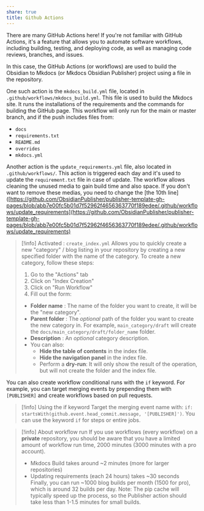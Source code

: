 ```yaml
---
share: true
title: Github Actions
---
```


There are many GitHub Actions here! If you're not familiar with GitHub Actions, it's a feature that allows you to automate software workflows, including building, testing, and deploying code, as well as managing code reviews, branches, and issues.

In this case, the GitHub Actions (or workflows) are used to build the Obsidian to Mkdocs (or Mkdocs Obsidian Publisher) project using a file in the repository.

One such action is the `mkdocs_build.yml` file, located in `.github/workflows/mkdocs_build.yml`. This file is used to build the Mkdocs site. It runs the installations of the requirements and the commands for building the GitHub page. This workflow will only run for the main or master branch, and if the push includes files from:

- `docs`
- `requirements.txt`
- `README.md`
- `overrides`
- `mkdocs.yml`

Another action is the `update_requirements.yml` file, also located in `.github/workflows/`.
This action is triggered each day and it's used to update the `requirement.txt` file in case of update. The workflow allows cleaning the unused media to gain build time and also space. If you don't want to remove these medias, you need to change the [the 10th line]([https://github.com/ObsidianPublisher/publisher-template-gh-pages/blob/abb7e00fc5b01d7f52962f4656363770f189edee/.github/workflows/update_requirements](https://github.com/ObsidianPublisher/publisher-template-gh-pages/blob/abb7e00fc5b01d7f52962f4656363770f189edee/.github/workflows/update_requirements)

> [!info] Activated : `create_index.yml` Allows you to quickly create a new "category" / blog listing in your repository by creating a new specified folder with the name of the category. To create a new category, follow these steps:
>
> 1. Go to the "Actions" tab
> 2. Click on "Index Creation"
> 3. Click on "Run Workflow"
> 4. Fill out the form:
>
> - **Folder name** : The name of the folder you want to create, it will be the "new category".
> - **Parent folder** : The _optional_ path of the folder you want to create the new category in. For example, `main_category/draft` will create the `docs/main_category/draft/folder_name` folder.
> - **Description** : An _optional_ category description.
> - You can also:
>     - **Hide the table of contents** in the index file.
>     - **Hide the navigation panel** in the index file.
>     - Perform a **dry-run**: It will only show the result of the operation, but will not create the folder and the index file.

You can also create workflow conditional runs with the `if` keyword. For example, you can target merging events by prepending them with `[PUBLISHER]` and create workflows based on pull requests.

> [!info] Using the if keyword Target the merging event name with: `if: startsWith(github.event.head_commit.message, '[PUBLISHER]')`. You can use the keyword `if` for steps or entire jobs.

> [!info] About workflow run 
> If you use workflows (every workflow) on a **private** repository, you should be aware that you have a limited amount of workflow run time, 2000 minutes (3000 minutes with a pro account).
>
> - Mkdocs Build takes around ~2 minutes (more for larger repositories)
> - Updating requirements (each 24 hours) takes ~30 seconds 
> Finally, you can run ~1000 blog builds per month (1500 for pro), which is around 32 builds per day. Note: The pip cache will typically speed up the process, so the Publisher action should take less than 1-1.5 minutes for small builds.